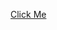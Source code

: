 
<a href="https://psu.lcl.fr/authorize?response_type=code&client_id=PSDSE-FINA-44059_[…]Fcallback&scope=aisp&state=2c280ede-8bde-4a64-b38f-29b64989feed"> Click Me </a>
